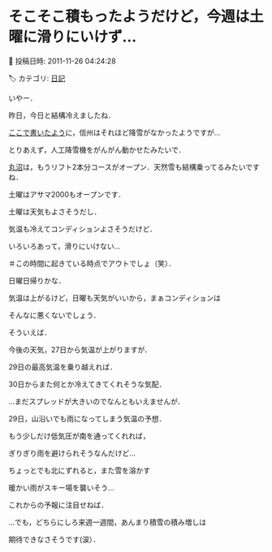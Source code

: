# そこそこ積もったようだけど，今週は土曜に滑りにいけず…

📅 投稿日時: 2011-11-26 04:24:28

🏷️ カテゴリ: [日記](cc4b5682fb7b8b144980957a978653fb0.md)

いやー．


昨日，今日と結構冷えましたね．


[ここで書いたよう](e4d0db8c282d138e72190002d475cffe0.md)に，信州はそれほど降雪がなかったようですが…


とりあえず，人工降雪機をがんがん動かせたみたいで．


[丸沼](http://www.malnuma.com/)は，もうリフト2本分コースがオープン．天然雪も結構乗ってるみたいですね．


土曜はアサマ2000もオープンです．





土曜は天気もよさそうだし．


気温も冷えてコンディションよさそうだけど．


いろいろあって，滑りにいけない…


＃この時間に起きている時点でアウトでしょ（笑）．





日曜日帰りかな．


気温は上がるけど，日曜も天気がいいから，まぁコンディションは


そんなに悪くないでしょう．





そういえば．


今後の天気，27日から気温が上がりますが．


29日の最高気温を乗り越えれば．


30日からまた何とか冷えてきてくれそうな気配．


…まだスプレッドが大きいのでなんともいえませんが．





29日，山沿いでも雨になってしまう気温の予想．


もう少しだけ低気圧が南を通ってくれれば，


ぎりぎり雨を避けられそうなんだけど…


ちょっとでも北にずれると，また雪を溶かす


暖かい雨がスキー場を襲いそう…





これからの予報に注目せねば．





…でも，どちらにしろ来週一週間，あんまり積雪の積み増しは


期待できなさそうです(涙）．
